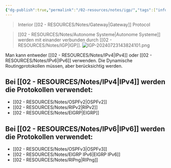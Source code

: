 ```yaml
---
{"dg-publish":true,"permalink":"/02-resources/notes/igp/","tags":["informatik/netzwerk"],"noteIcon":"","updated":"2025-09-10T16:35:20.000+02:00"}
---
```


>Interior [[02 - RESOURCES/Notes/Gateway\|Gateway]] Protocol

>[[02 - RESOURCES/Notes/Autonome Systeme\|Autonome Systeme]] werden mit einander verbunden durch [[02 - RESOURCES/Notes/IGP\|IGP]].
![IGP-20240723143824101.png](/img/user/02%20-%20RESOURCES/Files/IMG/IGP-20240723143824101.png)

Man kann entweder [[02 - RESOURCES/Notes/IPv4\|IPv4]] oder [[02 - RESOURCES/Notes/IPv6\|IPv6]] verwenden.
Die Dynamische Routingprotokollen müssen, aber berücksichtig werden.

## Bei [[02 - RESOURCES/Notes/IPv4\|IPv4]] werden die Protokollen verwendet:
- [[02 - RESOURCES/Notes/OSPFv2\|OSPFv2]]
- [[02 - RESOURCES/Notes/RIPv2\|RIPv2]]
- [[02 - RESOURCES/Notes/EIGRP\|EIGRP]]

## Bei [[02 - RESOURCES/Notes/IPv6\|IPv6]] werden die Protokollen verwendet:
- [[02 - RESOURCES/Notes/OSPFv3\|OSPFv3]]
- [[02 - RESOURCES/Notes/EIGRP IPv6\|EIGRP IPv6]]
- [[02 - RESOURCES/Notes/RIPng\|RIPng]]